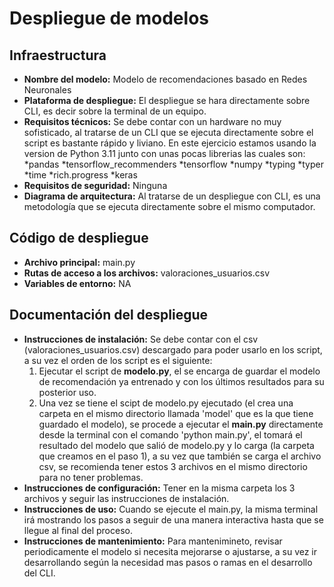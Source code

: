# Despliegue de modelos

## Infraestructura

- **Nombre del modelo:** Modelo de recomendaciones basado en Redes Neuronales
- **Plataforma de despliegue:** El despliegue se hara directamente sobre CLI, es decir sobre la terminal de un equipo.
- **Requisitos técnicos:** Se debe contar con un hardware no muy sofisticado, al tratarse de un CLI que se ejecuta directamente sobre el script es bastante rápido y liviano. En este ejercicio estamos usando la version de Python 3.11 junto con unas pocas librerias las cuales son:
  *pandas
  *tensorflow_recommenders
  *tensorflow
  *numpy
  *typing
  *typer
  *time
  *rich.progress
  *keras
- **Requisitos de seguridad:** Ninguna
- **Diagrama de arquitectura:** Al tratarse de un despliegue con CLI, es una metodología que se ejecuta directamente sobre el mismo computador.

## Código de despliegue

- **Archivo principal:** main.py
- **Rutas de acceso a los archivos:** valoraciones_usuarios.csv
- **Variables de entorno:** NA

## Documentación del despliegue

- **Instrucciones de instalación:** Se debe contar con el csv (valoraciones_usuarios.csv) descargado para poder usarlo en los script, a su vez el orden de los script es el siguiente:
    1) Ejecutar el script de **modelo.py**, el se encarga de guardar el modelo de recomendación ya entrenado y con los últimos resultados para su posterior uso.
    2) Una vez se tiene el scipt de modelo.py ejecutado (el crea una carpeta en el mismo directorio llamada 'model' que es la que tiene guardado el modelo), se procede a ejecutar el **main.py** directamente desde la terminal con el comando 'python main.py', el tomará el resultado del modelo que salió de modelo.py y lo carga (la carpeta que creamos en el paso 1), a su vez que también se carga el archivo csv, se recomienda tener estos 3 archivos en el mismo directorio para no tener problemas.
- **Instrucciones de configuración:** Tener en la misma carpeta los 3 archivos y seguir las instrucciones de instalación.
- **Instrucciones de uso:** Cuando se ejecute el main.py, la misma terminal irá mostrando los pasos a seguir de una manera interactiva hasta que se llegue al final del proceso.
- **Instrucciones de mantenimiento:** Para mantenimineto, revisar periodicamente el modelo si necesita mejorarse o ajustarse, a su vez ir desarrollando según la necesidad mas pasos o ramas en el desarrollo del CLI.
